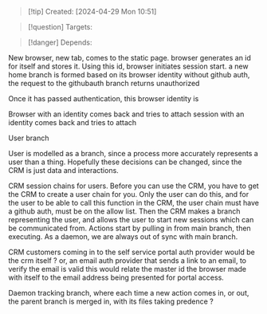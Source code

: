 
>[!tip] Created: [2024-04-29 Mon 10:51]

>[!question] Targets: 

>[!danger] Depends: 

New browser, new tab, comes to the static page.
browser generates an id for itself and stores it.
Using this id, browser initiates session start.
a new home branch is formed based on its browser identity
without github auth, the request to the githubauth branch returns unauthorized


Once it has passed authentication, this browser identity is



Browser with an identity comes back and tries to attach
session with an identity comes back and tries to attach


User branch


User is modelled as a branch, since a process more accurately represents a user than a thing.
Hopefully these decisions can be changed, since the CRM is just data and interactions.

CRM session chains for users.
Before you can use the CRM, you have to get the CRM to create a user chain for you.
Only the user can do this, and for the user to be able to call this function in the CRM, the user chain must have a github auth, must be on the allow list.
Then the CRM makes a branch representing the user, and allows the user to start new sessions which can be communicated from.
Actions start by pulling in from main branch, then executing.  As a daemon, we are always out of sync with main branch.


CRM customers coming in to the self service portal
auth provider would be the crm itself ?
or, an email auth provider that sends a link to an email, to verify the email is valid
this would relate the master id the browser made with itself to the email address being presented for portal access.


Daemon tracking branch, where each time  a new action comes in, or out, the parent branch is merged in, with its files taking predence ?